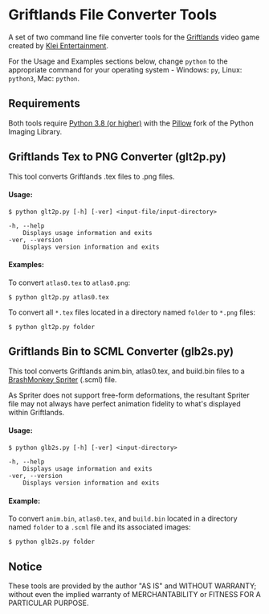 # Griftlands File Converter Tools

A set of two command line file converter tools for the [Griftlands](https://store.steampowered.com/app/601840/Griftlands/) video game created by [Klei Entertainment](https://klei.com/).

For the Usage and Examples sections below, change `python` to the appropriate command for your operating system - Windows: `py`, Linux: `python3`, Mac: `python`.

## Requirements

Both tools require [Python 3.8 (or higher)](https://www.python.org/downloads/) with the [Pillow](https://python-pillow.org/) fork of the Python Imaging Library.

## Griftlands Tex to PNG Converter (glt2p.py)

This tool converts Griftlands .tex files to .png files.

#### Usage:

    $ python glt2p.py [-h] [-ver] <input-file/input-directory>
    
    -h, --help
        Displays usage information and exits
    -ver, --version
        Displays version information and exits

#### Examples:

To convert `atlas0.tex` to `atlas0.png`:

    $ python glt2p.py atlas0.tex

To convert all `*.tex` files located in a directory named `folder` to `*.png` files:

    $ python glt2p.py folder

## Griftlands Bin to SCML Converter (glb2s.py)

This tool converts Griftlands anim.bin, atlas0.tex, and build.bin files to a [BrashMonkey Spriter](https://brashmonkey.com/spriter-pro/) (.scml) file.

As Spriter does not support free-form deformations, the resultant Spriter file may not always have perfect animation fidelity to what's displayed within Griftlands.

#### Usage:

    $ python glb2s.py [-h] [-ver] <input-directory>
    
    -h, --help
        Displays usage information and exits
    -ver, --version
        Displays version information and exits

#### Example:

To convert `anim.bin`, `atlas0.tex`, and `build.bin` located in a directory named `folder` to a `.scml` file and its associated images:

    $ python glb2s.py folder
        
## Notice

These tools are provided by the author "AS IS" and WITHOUT WARRANTY; without even the implied warranty of MERCHANTABILITY or FITNESS FOR A PARTICULAR PURPOSE.
